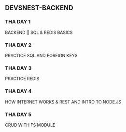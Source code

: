 ## DEVSNEST-BACKEND

### THA DAY 1
BACKEND || SQL & REDIS BASICS

### THA DAY 2 
PRACTICE SQL AND FOREIGN KEYS

### THA DAY 3
PRACTICE REDIS

### THA DAY 4
HOW INTERNET WORKS & REST AND INTRO TO NODE.JS

### THA DAY 5
CRUD WITH FS MODULE
